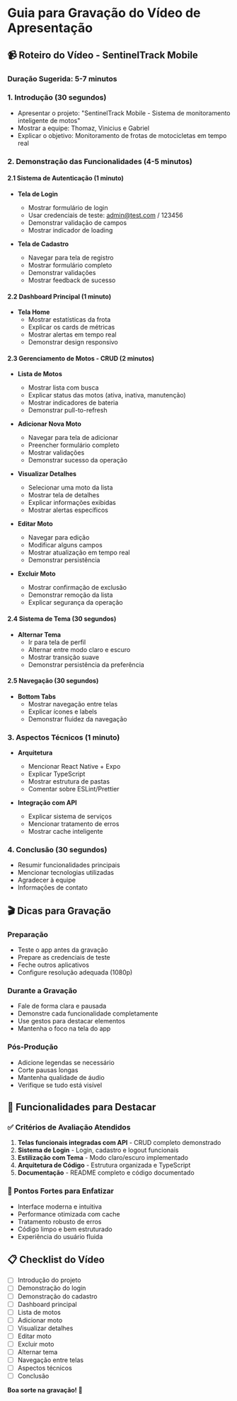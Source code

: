 # Guia para Gravação do Vídeo de Apresentação

## 📹 Roteiro do Vídeo - SentinelTrack Mobile

### Duração Sugerida: 5-7 minutos

### 1. Introdução (30 segundos)
- Apresentar o projeto: "SentinelTrack Mobile - Sistema de monitoramento inteligente de motos"
- Mostrar a equipe: Thomaz, Vinicius e Gabriel
- Explicar o objetivo: Monitoramento de frotas de motocicletas em tempo real

### 2. Demonstração das Funcionalidades (4-5 minutos)

#### 2.1 Sistema de Autenticação (1 minuto)
- **Tela de Login**
  - Mostrar formulário de login
  - Usar credenciais de teste: admin@test.com / 123456
  - Demonstrar validação de campos
  - Mostrar indicador de loading

- **Tela de Cadastro**
  - Navegar para tela de registro
  - Mostrar formulário completo
  - Demonstrar validações
  - Mostrar feedback de sucesso

#### 2.2 Dashboard Principal (1 minuto)
- **Tela Home**
  - Mostrar estatísticas da frota
  - Explicar os cards de métricas
  - Mostrar alertas em tempo real
  - Demonstrar design responsivo

#### 2.3 Gerenciamento de Motos - CRUD (2 minutos)
- **Lista de Motos**
  - Mostrar lista com busca
  - Explicar status das motos (ativa, inativa, manutenção)
  - Mostrar indicadores de bateria
  - Demonstrar pull-to-refresh

- **Adicionar Nova Moto**
  - Navegar para tela de adicionar
  - Preencher formulário completo
  - Mostrar validações
  - Demonstrar sucesso da operação

- **Visualizar Detalhes**
  - Selecionar uma moto da lista
  - Mostrar tela de detalhes
  - Explicar informações exibidas
  - Mostrar alertas específicos

- **Editar Moto**
  - Navegar para edição
  - Modificar alguns campos
  - Mostrar atualização em tempo real
  - Demonstrar persistência

- **Excluir Moto**
  - Mostrar confirmação de exclusão
  - Demonstrar remoção da lista
  - Explicar segurança da operação

#### 2.4 Sistema de Tema (30 segundos)
- **Alternar Tema**
  - Ir para tela de perfil
  - Alternar entre modo claro e escuro
  - Mostrar transição suave
  - Demonstrar persistência da preferência

#### 2.5 Navegação (30 segundos)
- **Bottom Tabs**
  - Mostrar navegação entre telas
  - Explicar ícones e labels
  - Demonstrar fluidez da navegação

### 3. Aspectos Técnicos (1 minuto)
- **Arquitetura**
  - Mencionar React Native + Expo
  - Explicar TypeScript
  - Mostrar estrutura de pastas
  - Comentar sobre ESLint/Prettier

- **Integração com API**
  - Explicar sistema de serviços
  - Mencionar tratamento de erros
  - Mostrar cache inteligente

### 4. Conclusão (30 segundos)
- Resumir funcionalidades principais
- Mencionar tecnologias utilizadas
- Agradecer à equipe
- Informações de contato

## 🎬 Dicas para Gravação

### Preparação
- Teste o app antes da gravação
- Prepare as credenciais de teste
- Feche outros aplicativos
- Configure resolução adequada (1080p)

### Durante a Gravação
- Fale de forma clara e pausada
- Demonstre cada funcionalidade completamente
- Use gestos para destacar elementos
- Mantenha o foco na tela do app

### Pós-Produção
- Adicione legendas se necessário
- Corte pausas longas
- Mantenha qualidade de áudio
- Verifique se tudo está visível

## 📱 Funcionalidades para Destacar

### ✅ Critérios de Avaliação Atendidos
1. **Telas funcionais integradas com API** - CRUD completo demonstrado
2. **Sistema de Login** - Login, cadastro e logout funcionais
3. **Estilização com Tema** - Modo claro/escuro implementado
4. **Arquitetura de Código** - Estrutura organizada e TypeScript
5. **Documentação** - README completo e código documentado

### 🎯 Pontos Fortes para Enfatizar
- Interface moderna e intuitiva
- Performance otimizada com cache
- Tratamento robusto de erros
- Código limpo e bem estruturado
- Experiência do usuário fluida

## 📋 Checklist do Vídeo

- [ ] Introdução do projeto
- [ ] Demonstração do login
- [ ] Demonstração do cadastro
- [ ] Dashboard principal
- [ ] Lista de motos
- [ ] Adicionar moto
- [ ] Visualizar detalhes
- [ ] Editar moto
- [ ] Excluir moto
- [ ] Alternar tema
- [ ] Navegação entre telas
- [ ] Aspectos técnicos
- [ ] Conclusão

**Boa sorte na gravação! 🚀**
